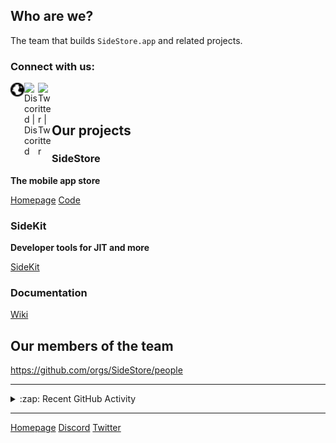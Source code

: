 <!-- 
Docs: How to use GitHub README and actions to auto-generate embedded content.
https://github.com/anuraghazra/github-readme-stats
https://www.youtube.com/watch?v=n6d4KHSKqGk
https://github.com/rahuldkjain/github-profile-readme-generator
 -->

## Who are we?

The team that builds `SideStore.app` and related projects.

### Connect with us:

<!--
[![Website](https://img.shields.io/website?label=sidestore.io&style=for-the-badge&url=https://sidestore.io)](https://sidestore.io)
[![Twitter Follow](https://img.shields.io/twitter/follow/sidestore_io?color=1DA1F2&logo=twitter&style=for-the-badge)](https://twitter.com/intent/follow?original_referer=https%3A%2F%2Fgithub.com%2Fsidestore&screen_name=sidestore)
[![GitHub Followers](https://img.shields.io/github/followers/sidestore?style=for-the-badge)]()
[![GitHub Sponsors](https://img.shields.io/github/sponsors/sidestore?style=for-the-badge
)]() 
-->

[<img align="left" alt="sidestore.io" width="22px" src="https://raw.githubusercontent.com/iconic/open-iconic/master/svg/globe.svg" />][website]
[<img align="left" alt="Discord | Discord" width="22px" src="https://cdn.jsdelivr.net/npm/simple-icons@v3/icons/discord.svg" />][discord]
[<img align="left" alt="Twitter | Twitter" width="22px" src="https://cdn.jsdelivr.net/npm/simple-icons@v3/icons/twitter.svg" />][twitter]

<br />
<br />

## Our projects

### SideStore

__The mobile app store__

[Homepage][website]
[Code][git.sidestore]

### SideKit

__Developer tools for JIT and more__

[SideKit][git.sidekit]

### Documentation

[Wiki][wiki]

## Our members of the team

https://github.com/orgs/SideStore/people

---

<details>
  <summary>:zap: Recent GitHub Activity</summary>

<!--START_SECTION:activity-->
1. ❗️ Opened issue [#922](https://github.com/SideStore/SideStore/issues/922) in [SideStore/SideStore](https://github.com/SideStore/SideStore)
2. ❗️ Opened issue [#921](https://github.com/SideStore/SideStore/issues/921) in [SideStore/SideStore](https://github.com/SideStore/SideStore)
3. ❗️ Closed issue [#904](https://github.com/SideStore/SideStore/issues/904) in [SideStore/SideStore](https://github.com/SideStore/SideStore)
4. 🎉 Merged PR [#920](https://github.com/SideStore/SideStore/pull/920) in [SideStore/SideStore](https://github.com/SideStore/SideStore)
5. 🗣 Commented on [#920](https://github.com/SideStore/SideStore/issues/920) in [SideStore/SideStore](https://github.com/SideStore/SideStore)
6. 🗣 Commented on [#913](https://github.com/SideStore/SideStore/issues/913) in [SideStore/SideStore](https://github.com/SideStore/SideStore)
7. 🗣 Commented on [#913](https://github.com/SideStore/SideStore/issues/913) in [SideStore/SideStore](https://github.com/SideStore/SideStore)
8. 🗣 Commented on [#904](https://github.com/SideStore/SideStore/issues/904) in [SideStore/SideStore](https://github.com/SideStore/SideStore)
9. 🗣 Commented on [#920](https://github.com/SideStore/SideStore/issues/920) in [SideStore/SideStore](https://github.com/SideStore/SideStore)
10. 🗣 Commented on [#920](https://github.com/SideStore/SideStore/issues/920) in [SideStore/SideStore](https://github.com/SideStore/SideStore)
11. 🗣 Commented on [#920](https://github.com/SideStore/SideStore/issues/920) in [SideStore/SideStore](https://github.com/SideStore/SideStore)
12. 🗣 Commented on [#920](https://github.com/SideStore/SideStore/issues/920) in [SideStore/SideStore](https://github.com/SideStore/SideStore)
13. 🗣 Commented on [#920](https://github.com/SideStore/SideStore/issues/920) in [SideStore/SideStore](https://github.com/SideStore/SideStore)
14. 🗣 Commented on [#920](https://github.com/SideStore/SideStore/issues/920) in [SideStore/SideStore](https://github.com/SideStore/SideStore)
15. 🗣 Commented on [#920](https://github.com/SideStore/SideStore/issues/920) in [SideStore/SideStore](https://github.com/SideStore/SideStore)
16. ❌ Reopened PR [#920](https://github.com/SideStore/SideStore/pull/920) in [SideStore/SideStore](https://github.com/SideStore/SideStore)
17. ❌ Closed PR [#920](https://github.com/SideStore/SideStore/pull/920) in [SideStore/SideStore](https://github.com/SideStore/SideStore)
18. 💪 Opened PR [#920](https://github.com/SideStore/SideStore/pull/920) in [SideStore/SideStore](https://github.com/SideStore/SideStore)
19. 🗣 Commented on [#902](https://github.com/SideStore/SideStore/issues/902) in [SideStore/SideStore](https://github.com/SideStore/SideStore)
20. 🗣 Commented on [#918](https://github.com/SideStore/SideStore/issues/918) in [SideStore/SideStore](https://github.com/SideStore/SideStore)
<!--END_SECTION:activity-->

</details>

---

[Homepage][patreon] [Discord][discord] [Twitter][twitter]

<!--
- [Patreon][patreon]
- [OpenCollective][opencollective]
- [YouTube][youtube]
-->

[website]: https://sidestore.io
[wiki]: https://wiki.sidestore.io
[twitter]: https://twitter.com/sidestore_io
[discord]: https://discord.gg/sidestore-949183273383395328
[youtube]: https://youtube.com/TODO
[patreon]: https://www.patreon.com/SideStore
[opencollective]: https://opencollective.com/TODO
[git.sidestore]: https://github.com/SideStore/SideStore/
[git.sidekit]: https://github.com/SideStore/SideKit


